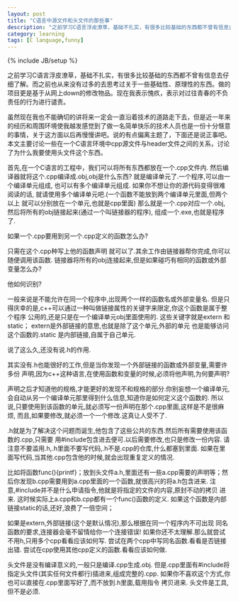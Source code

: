 ```yaml
---
layout: post
title: "C语言中源文件和头文件的那些事"
description: "之前学习C语言浮皮潦草，基础不扎实，有很多比较基础的东西都不曾有信息去仔细了解。而之前也从来没有过多的去思考过关于一些基础性、原理性的东西。"
category: learning 
tags: [C language,funny]
---
```

{% include JB/setup %}

之前学习C语言浮皮潦草，基础不扎实，有很多比较基础的东西都不曾有信息去仔细了解。而之前也从来没有过多的去思考过关于一些基础性、原理性的东西。做的项目更是基于从网上down的修改物品。现在我表示愧疚，表示对过往青春的不负责任的行为进行谴责。

虽然现在我也不能确切的讲将来一定会一直沿着技术的道路走下去，但是近一年来的经历和周围环境使我越发感觉到了做一名简单快乐的技术人员也是一份十分惬意的事情，关于这方面以后再慢慢讲吧。说的有点偏离主题了，下面还是说正事吧。本文主要讨论一些在一个C语言环境中cpp源文件与header文件之间的关系，讨论了为什么我要使用头文件这个东西。

首先,在一个C语言的工程中，我们可以将所有东西都放在一个.cpp文件内. 然后编译器就将这个.cpp编译成.obj,obj是什么东西? 就是编译单元了.一个程序,可以由一个编译单元组成, 也可以有多个编译单元组成. 如果你不想让你的源代码变得很难阅读的话, 就请使用多个编译单元吧.(一个函数不能放到两个编译单元里面,但两个以上 就可以分别放在一个单元,也就是cpp里面) 那么就是一个.cpp对应一个.obj,然后将所有的obj链接起来(通过一个叫链接器的程序), 组成一个.exe,也就是程序了.
 
如果一个.cpp要用到另一个.cpp定义的函数怎么办?

只需在这个.cpp种写上他的函数声明 就可以了.其余工作由链接器帮你完成,你可以随便调用该函数. 链接器将所有的obj连接起来,但是如果碰巧有相同的函数或外部变量怎么办?

他如何识别? 

一般来说是不能允许在同一个程序中,出现两个一样的函数名或外部变量名. 但是只得庆幸的是,c++可以通过一种叫做链接属性的关键字来限定,你这个函数是属于整个程序 公用的,还是只是在一个编译单元obj里面使用的. 这些关键字就是extern 和 static； extern是外部链接的意思,也就是除了这个单元,外部的单元 也是能够访问这个函数的.static 是内部链接,自属于自己单元. 

说了这么久,还没有说.h的作用.

其实没有.h也能很好的工作,但是当你发现一个外部链接的函数或外部变量,需要许多份 声明,因为c++这种语言,在使用函数和变量的时候,必须将他声明,为何要声明?

声明之后才知道他的规格,才能更好的发现不和规格的部分.你别妄想一个编译单元,会自动从另一个编译单元那里得到什么信息,知道你是如何定义这个函数的. 所以说,只要使用到该函数的单元,就必须写一份声明在那个.cpp里面,这样是不是很麻烦, 而且,如果要修改,就必须一个一个修改.这真让人受不了. 

.h就是为了解决这个问题而诞生,他包含了这些公共的东西.然后所有需要使用该函数的.cpp,只需要 用#include包含进去便可.以后需要修改,也只是修改一份内容. 请注意不要滥用.h,.h里面不要写代码,.h不是.cpp的仓库,什么都塞到里面. 如果在里面写代码,当其他.cpp包含他的时候,就会出现重复定义的情况.

比如将函数func(){printf}；放到头文件a.h,里面还有一些a.cpp需要的声明等；然后你发现b.cpp需要用到a.cpp里面的一个函数,就很高兴的将a.h包含进来. 注意,#include并不是什么申请指令,他就是将指定的文件的内容,原封不动的拷贝 进来. 这时候实际上a.cpp和b.cpp都有一个func()函数的定义. 如果这个函数是内部链接static的话,还好,浪费了一倍空间；

如果是extern,外部链接(这个是默认情况),那么根据在同一个程序内不可出现 同名函数的要求,连接器会毫不留情给你一个连接错误! 如果你还不太理解.那么就尝试不用h,只用多个cpp看看应该如何写. 尝试在两个cpp中写同名函数.看看是否链接出错. 尝试在cpp使用其他cpp定义的函数.看看应该如何做.

头文件是没有编译意义的,一般只是编译.cpp生成.obj. 但是.cpp里面有#include将指定头文件(其实任何文件都行)插进来,组成完整的.cpp. 如果你不喜欢这个方式,你也可以直接在.cpp里面写好了,而不放到.h里面,载用指令 拷贝进来. 头文件是工具,但不是必须.

